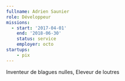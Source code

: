 ```yaml
---
fullname: Adrien Saunier
role: Développeur
missions:
  - start: '2017-04-01'
    end: '2018-06-30'
    status: service
    employer: octo
startups:
    - pix
---
```


Inventeur de blagues nulles, Eleveur de loutres
